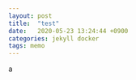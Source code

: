 ```yaml
---
layout: post
title:  "test"
date:   2020-05-23 13:24:44 +0900
categories: jekyll docker
tags: memo
---
```

a
